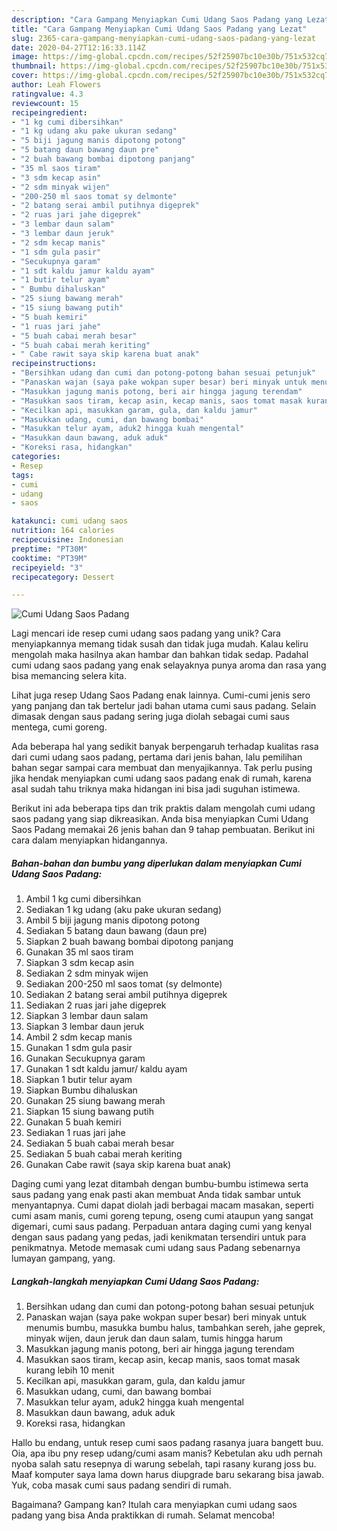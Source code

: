 ```yaml
---
description: "Cara Gampang Menyiapkan Cumi Udang Saos Padang yang Lezat"
title: "Cara Gampang Menyiapkan Cumi Udang Saos Padang yang Lezat"
slug: 2365-cara-gampang-menyiapkan-cumi-udang-saos-padang-yang-lezat
date: 2020-04-27T12:16:33.114Z
image: https://img-global.cpcdn.com/recipes/52f25907bc10e30b/751x532cq70/cumi-udang-saos-padang-foto-resep-utama.jpg
thumbnail: https://img-global.cpcdn.com/recipes/52f25907bc10e30b/751x532cq70/cumi-udang-saos-padang-foto-resep-utama.jpg
cover: https://img-global.cpcdn.com/recipes/52f25907bc10e30b/751x532cq70/cumi-udang-saos-padang-foto-resep-utama.jpg
author: Leah Flowers
ratingvalue: 4.3
reviewcount: 15
recipeingredient:
- "1 kg cumi dibersihkan"
- "1 kg udang aku pake ukuran sedang"
- "5 biji jagung manis dipotong potong"
- "5 batang daun bawang daun pre"
- "2 buah bawang bombai dipotong panjang"
- "35 ml saos tiram"
- "3 sdm kecap asin"
- "2 sdm minyak wijen"
- "200-250 ml saos tomat sy delmonte"
- "2 batang serai ambil putihnya digeprek"
- "2 ruas jari jahe digeprek"
- "3 lembar daun salam"
- "3 lembar daun jeruk"
- "2 sdm kecap manis"
- "1 sdm gula pasir"
- "Secukupnya garam"
- "1 sdt kaldu jamur kaldu ayam"
- "1 butir telur ayam"
- " Bumbu dihaluskan"
- "25 siung bawang merah"
- "15 siung bawang putih"
- "5 buah kemiri"
- "1 ruas jari jahe"
- "5 buah cabai merah besar"
- "5 buah cabai merah keriting"
- " Cabe rawit saya skip karena buat anak"
recipeinstructions:
- "Bersihkan udang dan cumi dan potong-potong bahan sesuai petunjuk"
- "Panaskan wajan (saya pake wokpan super besar) beri minyak untuk menumis bumbu, masukka bumbu halus, tambahkan sereh, jahe geprek, minyak wijen, daun jeruk dan daun salam, tumis hingga harum"
- "Masukkan jagung manis potong, beri air hingga jagung terendam"
- "Masukkan saos tiram, kecap asin, kecap manis, saos tomat masak kurang lebih 10 menit"
- "Kecilkan api, masukkan garam, gula, dan kaldu jamur"
- "Masukkan udang, cumi, dan bawang bombai"
- "Masukkan telur ayam, aduk2 hingga kuah mengental"
- "Masukkan daun bawang, aduk aduk"
- "Koreksi rasa, hidangkan"
categories:
- Resep
tags:
- cumi
- udang
- saos

katakunci: cumi udang saos 
nutrition: 164 calories
recipecuisine: Indonesian
preptime: "PT30M"
cooktime: "PT39M"
recipeyield: "3"
recipecategory: Dessert

---
```



![Cumi Udang Saos Padang](https://img-global.cpcdn.com/recipes/52f25907bc10e30b/751x532cq70/cumi-udang-saos-padang-foto-resep-utama.jpg)

Lagi mencari ide resep cumi udang saos padang yang unik? Cara menyiapkannya memang tidak susah dan tidak juga mudah. Kalau keliru mengolah maka hasilnya akan hambar dan bahkan tidak sedap. Padahal cumi udang saos padang yang enak selayaknya punya aroma dan rasa yang bisa memancing selera kita.

Lihat juga resep Udang Saos Padang enak lainnya. Cumi-cumi jenis sero yang panjang dan tak bertelur jadi bahan utama cumi saus padang. Selain dimasak dengan saus padang sering juga diolah sebagai cumi saus mentega, cumi goreng.

Ada beberapa hal yang sedikit banyak berpengaruh terhadap kualitas rasa dari cumi udang saos padang, pertama dari jenis bahan, lalu pemilihan bahan segar sampai cara membuat dan menyajikannya. Tak perlu pusing jika hendak menyiapkan cumi udang saos padang enak di rumah, karena asal sudah tahu triknya maka hidangan ini bisa jadi suguhan istimewa.


Berikut ini ada beberapa tips dan trik praktis dalam mengolah cumi udang saos padang yang siap dikreasikan. Anda bisa menyiapkan Cumi Udang Saos Padang memakai 26 jenis bahan dan 9 tahap pembuatan. Berikut ini cara dalam menyiapkan hidangannya.

<!--inarticleads1-->

##### Bahan-bahan dan bumbu yang diperlukan dalam menyiapkan Cumi Udang Saos Padang:

1. Ambil 1 kg cumi dibersihkan
1. Sediakan 1 kg udang (aku pake ukuran sedang)
1. Ambil 5 biji jagung manis dipotong potong
1. Sediakan 5 batang daun bawang (daun pre)
1. Siapkan 2 buah bawang bombai dipotong panjang
1. Gunakan 35 ml saos tiram
1. Siapkan 3 sdm kecap asin
1. Sediakan 2 sdm minyak wijen
1. Sediakan 200-250 ml saos tomat (sy delmonte)
1. Sediakan 2 batang serai ambil putihnya digeprek
1. Sediakan 2 ruas jari jahe digeprek
1. Siapkan 3 lembar daun salam
1. Siapkan 3 lembar daun jeruk
1. Ambil 2 sdm kecap manis
1. Gunakan 1 sdm gula pasir
1. Gunakan Secukupnya garam
1. Gunakan 1 sdt kaldu jamur/ kaldu ayam
1. Siapkan 1 butir telur ayam
1. Siapkan  Bumbu dihaluskan
1. Gunakan 25 siung bawang merah
1. Siapkan 15 siung bawang putih
1. Gunakan 5 buah kemiri
1. Sediakan 1 ruas jari jahe
1. Sediakan 5 buah cabai merah besar
1. Sediakan 5 buah cabai merah keriting
1. Gunakan  Cabe rawit (saya skip karena buat anak)


Daging cumi yang lezat ditambah dengan bumbu-bumbu istimewa serta saus padang yang enak pasti akan membuat Anda tidak sambar untuk menyantapnya. Cumi dapat diolah jadi berbagai macam masakan, seperti cumi asam manis, cumi goreng tepung, oseng cumi ataupun yang sangat digemari, cumi saus padang. Perpaduan antara daging cumi yang kenyal dengan saus padang yang pedas, jadi kenikmatan tersendiri untuk para penikmatnya. Metode memasak cumi udang saus Padang sebenarnya lumayan gampang, yang. 

<!--inarticleads2-->

##### Langkah-langkah menyiapkan Cumi Udang Saos Padang:

1. Bersihkan udang dan cumi dan potong-potong bahan sesuai petunjuk
1. Panaskan wajan (saya pake wokpan super besar) beri minyak untuk menumis bumbu, masukka bumbu halus, tambahkan sereh, jahe geprek, minyak wijen, daun jeruk dan daun salam, tumis hingga harum
1. Masukkan jagung manis potong, beri air hingga jagung terendam
1. Masukkan saos tiram, kecap asin, kecap manis, saos tomat masak kurang lebih 10 menit
1. Kecilkan api, masukkan garam, gula, dan kaldu jamur
1. Masukkan udang, cumi, dan bawang bombai
1. Masukkan telur ayam, aduk2 hingga kuah mengental
1. Masukkan daun bawang, aduk aduk
1. Koreksi rasa, hidangkan


Hallo bu endang, untuk resep cumi saos padang rasanya juara bangett buu. Oia, apa ibu pny resep udang/cumi asam manis? Kebetulan aku udh pernah nyoba salah satu resepnya di warung sebelah, tapi rasany kurang joss bu. Maaf komputer saya lama down harus diupgrade baru sekarang bisa jawab. Yuk, coba masak cumi saus padang sendiri di rumah. 

Bagaimana? Gampang kan? Itulah cara menyiapkan cumi udang saos padang yang bisa Anda praktikkan di rumah. Selamat mencoba!
